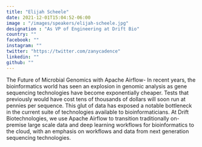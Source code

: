 ```yaml
---
title: "Elijah Scheele"
date: 2021-12-01T15:04:52-06:00
image : "/images/speakers/elijah-scheele.jpg"
designation : "As VP of Engineering at Drift Bio"
country: ""
facebook: ""
instagram: ""
twitter: "https://twitter.com/zanycadence"
linkedin: ""
github: ""
---
```


The Future of Microbial Genomics with Apache Airflow- In recent years, the bioinformatics world has seen an explosion in genomic analysis as gene sequencing technologies have become exponentially cheaper. Tests that previously would have cost tens of thousands of dollars will soon run at pennies per sequence. This glut of data has exposed a notable bottleneck in the current suite of technologies available to bioinformaticians. At Drift Biotechnologies, we use Apache Airflow to transition traditionally on-premise large scale data and deep learning workflows for bioinformatics to the cloud, with an emphasis on workflows and data from next generation sequencing technologies.